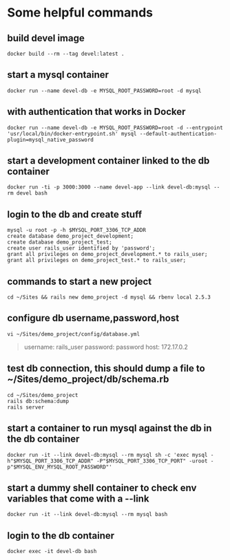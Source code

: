 # Some helpful commands

## build devel image
```
docker build --rm --tag devel:latest .
```

## start a mysql container
```
docker run --name devel-db -e MYSQL_ROOT_PASSWORD=root -d mysql
```

## with authentication that works in Docker
```
docker run --name devel-db -e MYSQL_ROOT_PASSWORD=root -d --entrypoint 'usr/local/bin/docker-entrypoint.sh' mysql --default-authentication-plugin=mysql_native_password
```

## start a development container linked to the db container
```
docker run -ti -p 3000:3000 --name devel-app --link devel-db:mysql --rm devel bash
```

## login to the db and create stuff
```
mysql -u root -p -h $MYSQL_PORT_3306_TCP_ADDR
create database demo_project_development;
create database demo_project_test;
create user rails_user identified by 'password';
grant all privileges on demo_project_development.* to rails_user;
grant all privileges on demo_project_test.* to rails_user;
```

## commands to start a new project
```
cd ~/Sites && rails new demo_project -d mysql && rbenv local 2.5.3
```

## configure db username,password,host
```
vi ~/Sites/demo_project/config/database.yml
```

>username: rails_user
>password: password
>host: 172.17.0.2

## test db connection, this should dump a file to ~/Sites/demo_project/db/schema.rb
```
cd ~/Sites/demo_project
rails db:schema:dump
rails server
```

## start a container to run mysql against the db in the db container
```
docker run -it --link devel-db:mysql --rm mysql sh -c 'exec mysql -h"$MYSQL_PORT_3306_TCP_ADDR" -P"$MYSQL_PORT_3306_TCP_PORT" -uroot -p"$MYSQL_ENV_MYSQL_ROOT_PASSWORD"'
```

## start a dummy shell container to check env variables that come with a --link
```
docker run -it --link devel-db:mysql --rm mysql bash
```

## login to the db container
```
docker exec -it devel-db bash
```

